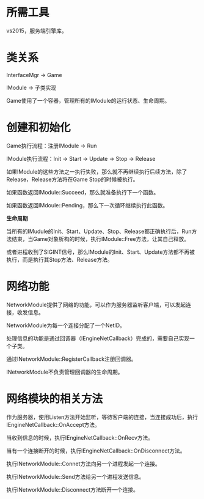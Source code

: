 # 所需工具

vs2015，服务端引擎库。

# 类关系

InterfaceMgr -> Game

IModule -> 子类实现

Game使用了一个容器，管理所有的IModule的运行状态、生命周期。

# 创建和初始化

Game执行流程：注册IModule -> Run

IModule执行流程：Init -> Start -> Update -> Stop -> Release

如果IModule的这些方法之一执行失败，那么就不再继续执行后续方法，除了Release，Release方法将在Game Stop的时候被执行。

如果函数返回IModule::Succeed，那么就准备执行下一个函数。

如果函数返回IMdoule::Pending，那么下一次循环继续执行此函数。

**生命周期**

当所有的IMudule的Init、Start、Update、Stop、Release都正确执行后，Run方法结束，当Game对象析构的时候，执行IModule::Free方法，让其自己释放。

或者进程收到了SIGINT信号，那么IModule的Init、Start、Update方法都不再被执行，而是执行其Stop方法、Release方法。

# 网络功能

NetworkModule提供了网络的功能，可以作为服务器监听客户端，可以发起连接，收发信息。

NetworkModule为每一个连接分配了一个NetID。

处理信息的功能是通过回调器（IEngineNetCallback）完成的，需要自己实现一个子类。

通过INetworkModule::RegisterCallback注册回调器。

INetworkModule不负责管理回调器的生命周期。

# 网络模块的相关方法

作为服务器，使用Listen方法开始监听，等待客户端的连接，当连接成功后，执行IEngineNetCallback::OnAccept方法。

当收到信息的时候，执行IEngineNetCallback::OnRecv方法。

当有一个连接断开的时候，执行IEngineNetCallback::OnDisconnect方法。

执行INetworkModule::Connet方法向另一个进程发起一个连接。

执行INetworkModule::Send方法给另一个进程发送信息。

执行INetworkModule::Disconnect方法断开一个连接。
